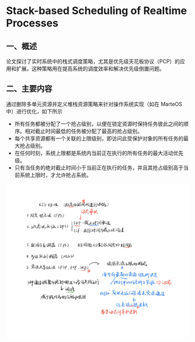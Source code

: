 # Stack-based Scheduling of Realtime Processes

## 一、概述
论文探讨了实时系统中的栈式调度策略，尤其是优先级天花板协议（PCP）的应用和扩展。这种策略用在提高系统的调度效率和解决优先级倒置问题。

## 二、主要内容

通过删除多单元资源并定义堆栈资源策略来针对操作系统实现（如在 MarteOS 中）进行优化，如下所示

- 所有任务都被分配了一个抢占级别，以便在锁定资源时保持任务彼此之间的顺序。相对截止时间最低的任务被分配了最高的抢占级别。
- 每个共享资源都有一个关联的上限级别，即访问此受保护对象的所有任务的最大抢占级别。
- 在任何时刻，系统上限都是系统内当前正在执行的所有任务的最大活动优先级。
- 只有当任务的绝对截止时间小于当前正在执行的任务，并且其抢占级别高于当前系统上限时，才允许抢占系统。

![alt text](2.jpg)